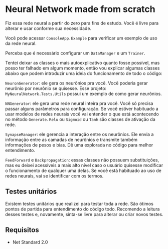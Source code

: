 # Neural Network made from scratch

Fiz essa rede neural a partir do zero para fins de estudo. Você é livre para alterar e usar conforme sua necessidade. 

Você pode acessar ```ConsoleApp.Example``` para verificar um exemplo de uso da rede neural. 

Perceba que é necessário configurar um ```DataManager``` e um ```Trainer```. 

Tentei deixar as classes o mais autoexplicativo quanto fosse possível, mas posso ter falhado em algum momento, então vou explicar algumas classes abaixo que podem introduzir uma ideia do funcionamento de todo o código:

```NeuronGenerator```: ele gera os neurônios pra você. Você poderia gerar neurônio por neurônio se quisesse. Esse projeto: ```MyNeuralNetwork.Tests.Utils``` possui um exemplo de como gerar neurônios. 

```NNGenerator```: ele gera uma rede neural inteira pra você. Você só precisa passar alguns parâmetros para configuração. Se você estiver habituado a usar modelos de redes neurais você vai entender o que está acontecendo no método ```Generate```. ```Relu``` ou ```Sigmoid``` ou ```Tanh``` são classes de ativação da rede. 

```SynapseManager```: ele gerencia a interação entre os neurônios. Ele envia a informação entre as camadas de neurônios e transmite também informações de pesos e bias. Dê uma explorada no código para melhor entendimento. 

```FeedForward``` e ```Backpropagation```: essas classes não possuem substituições, mas eu deixei acessíveis a mais alto nível caso o usuário quisesse modificar o funcionamento de qualquer uma delas. Se você está habituado ao uso de redes neurais, vai se identificar com os termos. 

## Testes unitários

Existem testes unitários que realizei para testar toda a rede. São ótimos pontos de partida para entendimento do código todo. Recomendo a leitura desses testes e, novamente, sinta-se livre para alterar ou criar novos testes. 

## Requisitos

- Net Standard 2.0